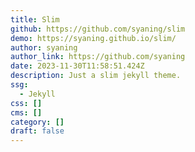 ```yaml
---
title: Slim
github: https://github.com/syaning/slim
demo: https://syaning.github.io/slim/
author: syaning
author_link: https://github.com/syaning
date: 2023-11-30T11:58:51.424Z
description: Just a slim jekyll theme.
ssg:
  - Jekyll
css: []
cms: []
category: []
draft: false
---
```

